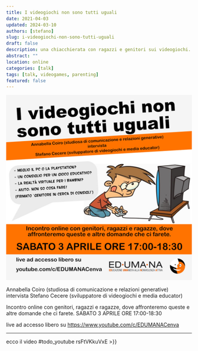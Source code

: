 ```yaml
---
title: I videogiochi non sono tutti uguali
date: 2021-04-03
updated: 2024-03-10
authors: [stefano]
slug: i-videogiochi-non-sono-tutti-uguali
draft: false
description: una chiacchierata con ragazzi e genitori sui videogiochi.
abstract: ""
location: online
categories: [talk]
tags: [talk, videogames, parenting]
featured: false
---
```

![](../../../assets/img/event/banner-incontro-videogiochi_featured.jpg)

Annabella Coiro (studiosa di comunicazione e relazioni generative) intervista Stefano Cecere (sviluppatore di videogiochi e media educator)

Incontro online con genitori, ragazzi e ragazze, dove affronteremo queste e altre domande che ci farete.
SABATO 3 APRILE ORE 17:00-18:30

live ad accesso libero su https://www.youtube.com/c/EDUMANACenva

---

ecco il video #todo_youtube rsFtVKkuVxE >}}
